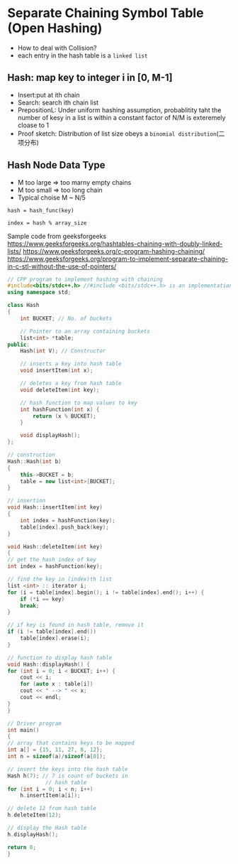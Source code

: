 # Separate Chaining Symbol Table (Open Hashing)
* How to deal with Collision?
* each entry in the hash table is a `linked list`
## Hash: map key to integer i in [0, M-1]
* Insert:put at ith chain
* Search: search ith chain list
* PrepositionL:
Under uniform hashing assumption, probablitity taht the number of kesy in a list
is within a constant factor of N/M is exteremely cloase to 1
* Proof sketch: Distribution of list size obeys a `binomial distribution`(二项分布)

## Hash Node Data Type
* M too large => too marny empty chains
* M too small => too long chain
* Typical choise M ~ N/5

`hash = hash_func(key)`

`index = hash % array_size`

Sample code from geeksforgeeks
https://www.geeksforgeeks.org/hashtables-chaining-with-doubly-linked-lists/
https://www.geeksforgeeks.org/c-program-hashing-chaining/
https://www.geeksforgeeks.org/program-to-implement-separate-chaining-in-c-stl-without-the-use-of-pointers/

```cpp
// CPP program to implement hashing with chaining
#include<bits/stdc++.h> //#include <bits/stdc++.h> is an implementation file for a precompiled header.
using namespace std;

class Hash
{
	int BUCKET; // No. of buckets

	// Pointer to an array containing buckets
	list<int> *table;
public:
	Hash(int V); // Constructor

	// inserts a key into hash table
	void insertItem(int x);

	// deletes a key from hash table
	void deleteItem(int key);

	// hash function to map values to key
	int hashFunction(int x) {
		return (x % BUCKET);
	}

	void displayHash();
};

// construction
Hash::Hash(int b)
{
	this->BUCKET = b;
	table = new list<int>[BUCKET];
}

// insertion
void Hash::insertItem(int key)
{
	int index = hashFunction(key);
	table[index].push_back(key);
}

void Hash::deleteItem(int key)
{
// get the hash index of key
int index = hashFunction(key);

// find the key in (index)th list
list <int> :: iterator i;
for (i = table[index].begin(); i != table[index].end(); i++) {
	if (*i == key)
	break;
}

// if key is found in hash table, remove it
if (i != table[index].end())
	table[index].erase(i);
}

// function to display hash table
void Hash::displayHash() {
for (int i = 0; i < BUCKET; i++) {
	cout << i;
	for (auto x : table[i])
	cout << " --> " << x;
	cout << endl;
}
}

// Driver program
int main()
{
// array that contains keys to be mapped
int a[] = {15, 11, 27, 8, 12};
int n = sizeof(a)/sizeof(a[0]);

// insert the keys into the hash table
Hash h(7); // 7 is count of buckets in
			// hash table
for (int i = 0; i < n; i++)
	h.insertItem(a[i]);

// delete 12 from hash table
h.deleteItem(12);

// display the Hash table
h.displayHash();

return 0;
}

```
